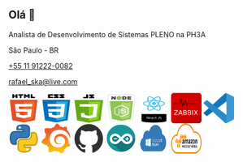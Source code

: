 ## Olá 👋

 <div class="informacoes">
  <p class="pessoal">Analista de Desenvolvimento de Sistemas PLENO na PH3A</p>
  <P class="local">São Paulo - BR</P>
  <p class="telefone"><a href="https://wa.me/11912220082" target="_blank">+55 11 91222-0082</a></p>
  <p class="email"><a href="mailto:rafael_ska@live.com">rafael_ska@live.com</a></p>
 </div>
 <div>
  <img align="center" alt="Rafa-Js" height="60" width="60" src="icones/html.png" alt="" title="HTML">
  <img align="center" alt="Rafa-Js" height="60" width="60" src="icones/css.png" alt="" title="CSS">
  <img align="center" alt="Rafa-Js" height="60" width="60" src="icones/js.png" alt="" title="JavaScript">
  <img align="center" alt="Rafa-Js" height="60" width="60" src="icones/nodejs.png" alt="" title="NodeJS">
  <img align="center" alt="Rafa-Js" height="60" width="60" align="center" alt="Rafa-Js" height="30" width="40" src="icones/react.png" alt="" title="React">
  <img align="center" alt="Rafa-Js" height="60" width="60" src="icones/zabbix.png" alt="" title="Zabbix">
  <img align="center" alt="Rafa-Js" height="60" width="60" src="icones/vscode.png" alt="" title="VSCode">
  <img align="center" alt="Rafa-Js" height="60" width="60" src="icones/python.png" alt="" title="Python">
  <img align="center" alt="Rafa-Js" height="60" width="60" src="icones/grafana.png" alt="" title="Grafana">
  <img align="center" alt="Rafa-Js" height="60" width="60" src="icones/github.png" alt="" title="Github">
  <img align="center" alt="Rafa-Js" height="60" width="60" src="icones/arduino.png" alt="" title="Arduino">
  <img align="center" alt="Rafa-Js" height="60" width="60" src="icones/azure.png" alt="" title="Azure">
  <img align="center" alt="Rafa-Js" height="60" width="60" src="icones/aws.png" alt="" title="AWS">
</div>


<!--
**RafaelSka/RafaelSka** is a ✨ _special_ ✨ repository because its `README.md` (this file) appears on your GitHub profile.

Here are some ideas to get you started:

- 🔭 I’m currently working on ...
- 🌱 I’m currently learning ...
- 👯 I’m looking to collaborate on ...
- 🤔 I’m looking for help with ...
- 💬 Ask me about ...
- 📫 How to reach me: ...
- 😄 Pronouns: ...
- ⚡ Fun fact: ...
-->
